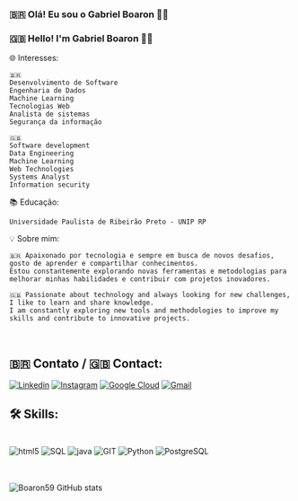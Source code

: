 ### 🇧🇷 Olá! Eu sou o Gabriel Boaron 👋🏽
### 🇬🇧 Hello! I'm Gabriel Boaron 👋🏽



🌐 Interesses:
    
    🇧🇷
    Desenvolvimento de Software
    Engenharia de Dados
    Machine Learning
    Tecnologias Web
    Analista de sistemas
    Segurança da informação

    🇬🇧
    Software development
    Data Engineering
    Machine Learning
    Web Technologies
    Systems Analyst
    Information security

📚 Educação:

    Universidade Paulista de Ribeirão Preto - UNIP RP

💡 Sobre mim:

    🇧🇷 Apaixonado por tecnologia e sempre em busca de novos desafios, gosto de aprender e compartilhar conhecimentos.
    Estou constantemente explorando novas ferramentas e metodologias para melhorar minhas habilidades e contribuir com projetos inovadores.

    🇬🇧 Passionate about technology and always looking for new challenges, I like to learn and share knowledge. 
    I am constantly exploring new tools and methodologies to improve my skills and contribute to innovative projects.




<br>

## 🇧🇷 Contato / 🇬🇧 Contact: 

[![Linkedin](https://img.shields.io/badge/LinkedIn-0077B5?style=for-the-badge&logo=linkedin&logoColor=white)](https://www.linkedin.com/in/gabriel-boaron-dalsas-resende/)
[![Instagram](https://img.shields.io/badge/Instagram-E4405F?style=for-the-badge&logo=instagram&logoColor=white)](https://www.instagram.com/gboaron_/)
[![Google Cloud](https://img.shields.io/badge/Google_Cloud-4285F4?style=for-the-badge&logo=google-cloud&logoColor=white)](https://www.cloudskillsboost.google/public_profiles/82a4c6e9-3ebc-4c27-b31d-b0ee560b9c66)
[![Gmail](https://img.shields.io/badge/Gmail-D14836?style=for-the-badge&logo=gmail&logoColor=white)](mailto:boarongabriel@gmail.com)




## 🛠 Skills:


<div style="display: incline_block"><br/>
    <img align="center" alt="html5" src="https://img.shields.io/badge/HTML5-E34F26?style=for-the-badge&logo=html5&logoColor=white">
    <img align="center" alt="SQL" src="https://img.shields.io/badge/MySQL-00000F?style=for-the-badge&logo=mysql&logoColor=white">
    <img align="center" alt="java" src="https://img.shields.io/badge/Java-ED8B00?style=for-the-badge&logo=openjdk&logoColor=white">
    <img align="center" alt="GIT" src="https://img.shields.io/badge/GIT-E44C30?style=for-the-badge&logo=git&logoColor=white">
    <img align="center" alt="Python" src="https://img.shields.io/badge/Python-14354C?style=for-the-badge&logo=python&logoColor=white">
    <img align="center" alt="PostgreSQL" src="https://img.shields.io/badge/PostgreSQL-316192?style=for-the-badge&logo=postgresql&logoColor=white">
</div>

<br>
<br>

![Boaron59 GitHub stats](https://github-readme-stats.vercel.app/api?username=Boaron59&show_icons=true&theme=radical)
